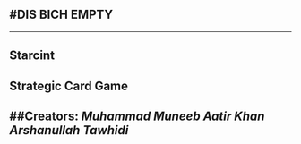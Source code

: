 #DIS BICH EMPTY
---
---
## Starcint
Strategic Card Game
---
##Creators:
*Muhammad Muneeb*
*Aatir Khan*
*Arshanullah Tawhidi*
---
